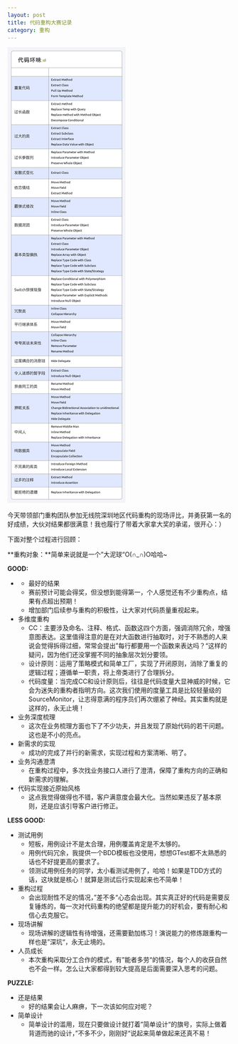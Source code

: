 ```yaml
---
layout: post
title: 代码重构大赛记录
category: 重构
---
```


![Vim cmd](/images/代码坏味道.png "Vim cmd")


今天带领部门重构团队参加无线院深圳地区代码重构的现场评比，并勇获第一名的好成绩，大伙对结果都很满意！我也履行了带着大家拿大奖的承诺，很开心：）

下面对整个过程进行回顾：

**重构对象：**简单来说就是一个”大泥球“O(∩_∩)O哈哈~

**GOOD:**


+ + 最好的结果
  - 赛前预计可能会得奖，但没想到能得第一，个人感觉还有不少重构点，结果有点超出预期！
  - 增加部门后续参与重构的积极性，让大家对代码质量重视起来。
+ 多维度重构
  - CC：主要涉及命名、注释、格式、函数这四个方面，强调消除冗余，增强意图表达。这里值得注意的是在对大函数进行抽取时，对于不熟悉的人来说会觉得拆得过细，常常会提出”每行都要用一个函数来表达吗？“这样的疑问，因为他们还没掌握不同的抽象层次划分要领。
  - 设计原则：运用了策略模式和简单工厂，实现了开闭原则，消除了重复的逻辑过程；遵循单一职责，将上帝类进行了合理拆分。
  - 代码度量：当完成CC和设计原则后，往往是代码度量大显神威的时候，它会为迷失的重构者指明方向。这次我们使用的度量工具是比较轻量级的SourceMonitor，让志得意满的程序员们再次绷紧了神经。其实重构就是这样的，永无止境！
+ 业务深度梳理
  - 这次在业务梳理方面也下了不少功夫，并且发现了原始代码的若干问题。这也是不小的亮点。
+ 新需求的实现
  - 成功的完成了并行的新需求，实现过程和方案清晰、明了。
+ 业务沟通澄清
  - 在重构过程中，多次找业务接口人进行了澄清，保障了重构方向的正确和新需求的理解。
+ 代码实现接近原始风格
  - 这点我觉得做得也不错，客户满意度会最大化。当然如果违反了基本原则，还是应该引导客户进行修正。

**LESS GOOD:**


+ 测试用例
  - 短板，用例设计不是太合理，用例覆盖肯定是不太够的。
  - 用例代码冗余，我提供一个BDD模板也没使用，想想GTest都不太熟悉的话也不好提更高的要求了。
  - 领测试用例任务的同学，太小看测试用例了，哈哈！如果是TDD方式的话，这块就是核心！就算是测试后行实现起来也不简单！
+ 重构过程
  - 会出现耐性不足的情况，”差不多“心态会出现。其实真正好的代码是需要反复锤炼的，每一次对代码重构的绝望都是提升能力的好机会，要有耐心和信心去克服它。
+ 现场讲解
  - 现场讲解的逻辑性有待增强，还需要勤加练习！演说能力的修炼跟重构一样也是”深坑“，永无止境的。
+ 人员成长
  - 本次重构采取分工合作的模式，有”能者多劳“的情况，每个人的收获自然也不会一样。怎么让大家都得到较大提高是后面需要深入思考的问题。

**PUZZLE:**


+ 还是结果
  - 好的结果会让人麻痹，下一次该如何应对呢？
+ 简单设计
  - 简单设计的滥用，现在只要做设计就打着”简单设计“的旗号，实际上做着背道而驰的设计，”不多不少，刚刚好“说起来简单做起来还真不易！